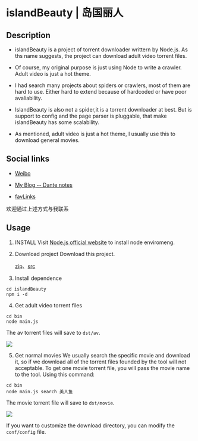 # islandBeauty | 岛国丽人

## Description
* islandBeauty is a project of torrent downloader writtern by Node.js.
  As ths name suggests, the project can download adult video torrent files.

* Of course, my original purpose is just using Node to write a crawler. Adult video is just a hot theme.

* I had search many projects about spiders or crawlers, most of them are hard to use. Either hard to extend because of hardcoded or have poor avaliability.

* IslandBeauty is also not a spider,it is a torrent downloader at best. But is support to config and the page parser is pluggable, that make islandBeauty has some scalability.

* As mentioned, adult video is just a hot theme, I usually use this to download general movies.


## Social links
- [Weibo](http://login.sina.com.cn/sso/login.php?url=http%3A%2F%2Fweibo.com%2Fjhspider&_rand=1472023636.7234&gateway=1&service=miniblog&entry=miniblog&useticket=1&returntype=META&_client_version=0.6.23)

- [My Blog -- Dante notes](http://5941740.cn)

- [favLinks](http://favlink.me)

欢迎通过上述方式与我联系

## Usage
1. INSTALL
	Visit [Node.js official website](https://nodejs.org/en) to install node enviromeng.


2. Download project
	Download this project.

	[zip](https://github.com/zhangjh/islandBeauty/archive/master.zip)、[src](https://github.com/zhangjh/islandBeauty.git)

3. Install dependence
  ```
  cd islandBeauty
  npm i -d
  ```

4. Get adult video torrent files
  ```
  cd bin 
  node main.js
  ```
  The av torrent files will save to `dst/av`.
  
  ![](http://ww1.sinaimg.cn/large/62d95157gw1f74vnp2x7kj20mj0akmzt.jpg)


5. Get normal movies
   We usually search the specific movie and download it, so if we download all of the torrent files founded by the tool will not acceptable.
   To get one movie torrent file, you will pass the movie name to the tool.
   Using this command:

  
  ```
  cd bin
  node main.js search 美人鱼
  ```
  The movie torrent file will save to `dst/movie`. 
  
  
  ![](http://ww4.sinaimg.cn/large/62d95157gw1f74vsp6qwqj20dp02ywek.jpg)

  If you want to customize the download directory, you can modify the `conf/config` file.
  

